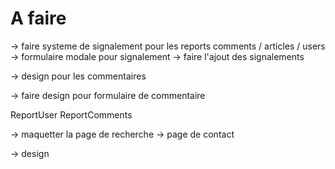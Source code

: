 # A faire
-> faire systeme de signalement pour les reports comments / articles /  users 
-> formulaire modale pour signalement
-> faire l'ajout des signalements

-> design pour les commentaires 

-> faire design pour formulaire de commentaire

ReportUser 
ReportComments


-> maquetter la page de recherche 
-> page de contact

-> design

